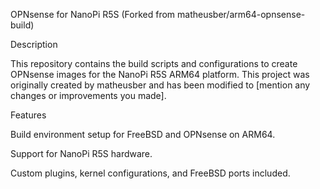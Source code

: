 OPNsense for NanoPi R5S (Forked from matheusber/arm64-opnsense-build)

Description

This repository contains the build scripts and configurations to create OPNsense images for the NanoPi R5S ARM64 platform. This project was originally created by matheusber and has been modified to [mention any changes or improvements you made].

Features

Build environment setup for FreeBSD and OPNsense on ARM64.

Support for NanoPi R5S hardware.

Custom plugins, kernel configurations, and FreeBSD ports included.
